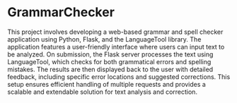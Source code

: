 # GrammarChecker

This project involves developing a web-based grammar and spell checker application using Python, Flask, and the LanguageTool library. The application features a user-friendly interface where users can input text to be analyzed. On submission, the Flask server processes the text using LanguageTool, which checks for both grammatical errors and spelling mistakes. The results are then displayed back to the user with detailed feedback, including specific error locations and suggested corrections. This setup ensures efficient handling of multiple requests and provides a scalable and extendable solution for text analysis and correction.
